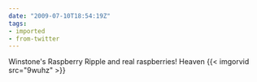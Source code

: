 ```yaml
---
date: "2009-07-10T18:54:19Z"
tags:
- imported
- from-twitter
---
```

Winstone's Raspberry Ripple and real raspberries\! Heaven {{< imgorvid src="9wuhz" >}}
